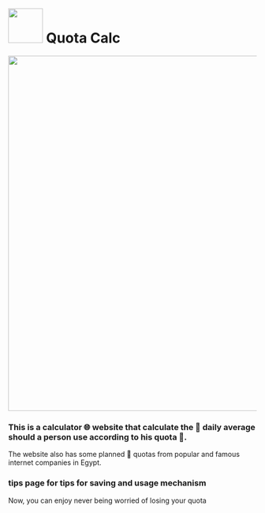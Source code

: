 # <img src="https://github.com/Amr1515/Internet-Average-use-calculator/blob/master/public/assets/icons/favicon.webp" width="70px"/> Quota Calc

<img src="https://github.com/Amr1515/Quota-Calc/blob/master/public/assets/icons/quotaCalcBannerPreview.webp" width="720px"/>

### This is a calculator 🌐 website that calculate the 🌄 daily average should a person use according to his quota 🔢.

The website also has some planned 📝 quotas from popular and famous
internet companies in Egypt.

### tips page for tips for saving and usage mechanism

Now, you can enjoy never being worried of losing your quota 
